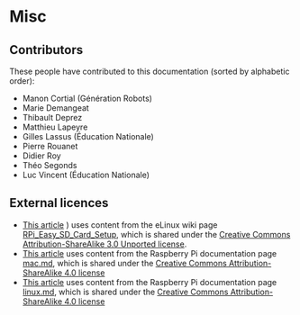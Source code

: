 # Misc
## Contributors
These people have contributed to this documentation (sorted by alphabetic order):

* Manon Cortial (Génération Robots)
* Marie Demangeat
* Thibault Deprez
* Matthieu Lapeyre
* Gilles Lassus (Éducation Nationale)
* Pierre Rouanet
* Didier Roy
* Théo Segonds
* Luc Vincent (Éducation Nationale)

## External licences
* [This article](#installing-poppy-operating-system-images-from-a-windows-computer)
) uses content from the eLinux wiki page [RPi_Easy_SD_Card_Setup](http://elinux.org/RPi_Easy_SD_Card_Setup), which is shared under the [Creative Commons Attribution-ShareAlike 3.0 Unported license](http://creativecommons.org/licenses/by-sa/3.0/).
* [This article](#installing-poppy-operating-system-images-from-a-mac-os-computer) uses content from the Raspberry Pi documentation page [mac.md](https://www.raspberrypi.org/documentation/installation/installing-images/mac.md), which is shared under the [Creative Commons Attribution-ShareAlike 4.0 license](http://creativecommons.org/licenses/by-sa/4.0/)
* [This article](#installing-poppy-operating-system-images-from-a-gnulinux-computer) uses content from the Raspberry Pi documentation page [linux.md](https://www.raspberrypi.org/documentation/installation/installing-images/linux.md), which is shared under the [Creative Commons Attribution-ShareAlike 4.0 license](http://creativecommons.org/licenses/by-sa/4.0/)

